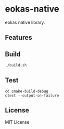# eokas-native

eokas native library.

## Features

## Build
```shell
./build.sh
```

## Test
```
cd cmake-build-debug
ctest --output-on-failure
```

## License

MIT License
